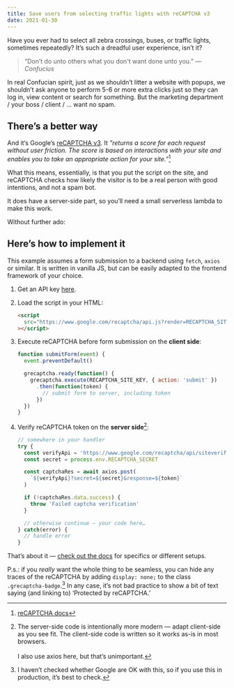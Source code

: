 ```yaml
---
title: Save users from selecting traffic lights with reCAPTCHA v3
date: 2021-01-30
---
```


Have you ever had to select all zebra crossings, buses, or traffic lights, sometimes repeatedly? It’s such a dreadful user experience, isn’t it?

> “Don’t do unto others what you don't want done unto you.”
<cite> — Confucius</cite>

In real Confucian spirit, just as we shouldn’t litter a website with popups, we shouldn’t ask anyone to perform 5-6 or more extra clicks just so they can log in, view content or search for something. But the marketing department / your boss / client / … want no spam.

## There’s a better way

And it‘s Google’s [reCAPTCHA v3](https://developers.google.com/recaptcha/docs/v3). It _”returns a score for each request without user friction. The score is based on interactions with your site and enables you to take an appropriate action for your site.”_[^1]

What this means, essentially, is that you put the script on the site, and reCAPTCHA checks how likely the visitor is to be a real person with good intentions, and not a spam bot.

It does have a server-side part, so you’ll need a small serverless lambda to make this work.

Without further ado:

## Here’s how to implement it

This example assumes a form submission to a backend using `fetch`, `axios` or similar. It is written in vanilla JS, but can be easily adapted to the frontend framework of your choice.

1. Get an API key [here](https://g.co/recaptcha/v3).

2. Load the script in your HTML:
    ```html
    <script
      src="https://www.google.com/recaptcha/api.js?render=RECAPTCHA_SITE_KEY"
    ></script>
    ```

3. Execute reCAPTCHA before form submission on the **client side**:
    ```js
    function submitForm(event) {
      event.preventDefault()

      grecaptcha.ready(function() {
        grecaptcha.execute(RECAPTCHA_SITE_KEY, { action: 'submit' })
          .then(function(token) {
            // submit form to server, including token
          })
      })
    }
    ```

4. Verify reCAPTCHA token on the **server side**[^2]:
    ```js
    // somewhere in your handler
    try {
      const verifyApi = 'https://www.google.com/recaptcha/api/siteverify'
      const secret = process.env.RECAPTCHA_SECRET

      const captchaRes = await axios.post(
        `${verifyApi}?secret=${secret}&response=${token}`
      )

      if (!captchaRes.data.success) {
        throw 'Failed captcha verification'
      }

      // otherwise continue – your code here…
    } catch(error) {
      // handle error
    }
    ```

That’s about it — [check out the docs](https://developers.google.com/recaptcha/docs/v3) for specifics or different setups.

P.s.: if you _really_ want the whole thing to be seamless, you can hide any traces of the reCAPTCHA by adding `display: none;` to the class `.grecaptcha-badge`.[^3] In any case, it’s not bad practice to show a bit of text saying (and linking to) ‘Protected by reCAPTCHA.’

[^1]: [reCAPTCHA&nbsp;docs](https://developers.google.com/recaptcha/docs/v3)

[^2]: The server-side code is intentionally more modern — adapt client-side as you see fit. The client-side code is written so it works as-is in most browsers.<br /><br />I also use axios here, but that’s unimportant.

[^3]: I haven’t checked whether Google are OK with this, so if you use this in production, it’s best to check.
